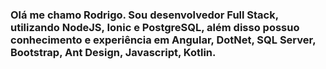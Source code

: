  ### Olá me chamo Rodrigo. Sou desenvolvedor Full Stack, utilizando NodeJS, Ionic e PostgreSQL, além disso possuo conhecimento e experiência em Angular, DotNet, SQL Server, Bootstrap, Ant Design, Javascript, Kotlin.  



